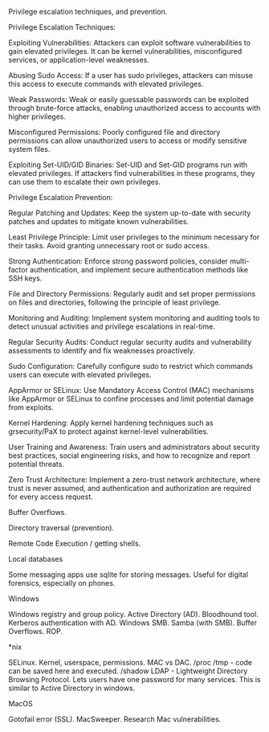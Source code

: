 Privilege escalation techniques, and prevention.

Privilege Escalation Techniques:

Exploiting Vulnerabilities: Attackers can exploit software vulnerabilities to gain elevated privileges. It can be kernel vulnerabilities, misconfigured services, or application-level weaknesses.

Abusing Sudo Access: If a user has sudo privileges, attackers can misuse this access to execute commands with elevated privileges.

Weak Passwords: Weak or easily guessable passwords can be exploited through brute-force attacks, enabling unauthorized access to accounts with higher privileges.

Misconfigured Permissions: Poorly configured file and directory permissions can allow unauthorized users to access or modify sensitive system files.

Exploiting Set-UID/GID Binaries: Set-UID and Set-GID programs run with elevated privileges. If attackers find vulnerabilities in these programs, they can use them to escalate their own privileges.

Privilege Escalation Prevention:

Regular Patching and Updates: Keep the system up-to-date with security patches and updates to mitigate known vulnerabilities.

Least Privilege Principle: Limit user privileges to the minimum necessary for their tasks. Avoid granting unnecessary root or sudo access.

Strong Authentication: Enforce strong password policies, consider multi-factor authentication, and implement secure authentication methods like SSH keys.

File and Directory Permissions: Regularly audit and set proper permissions on files and directories, following the principle of least privilege.

Monitoring and Auditing: Implement system monitoring and auditing tools to detect unusual activities and privilege escalations in real-time.

Regular Security Audits: Conduct regular security audits and vulnerability assessments to identify and fix weaknesses proactively.

Sudo Configuration: Carefully configure sudo to restrict which commands users can execute with elevated privileges.

AppArmor or SELinux: Use Mandatory Access Control (MAC) mechanisms like AppArmor or SELinux to confine processes and limit potential damage from exploits.

Kernel Hardening: Apply kernel hardening techniques such as grsecurity/PaX to protect against kernel-level vulnerabilities.

User Training and Awareness: Train users and administrators about security best practices, social engineering risks, and how to recognize and report potential threats.

Zero Trust Architecture: Implement a zero-trust network architecture, where trust is never assumed, and authentication and authorization are required for every access request.






Buffer Overflows.

Directory traversal (prevention).

Remote Code Execution / getting shells.

Local databases

Some messaging apps use sqlite for storing messages.
Useful for digital forensics, especially on phones.


Windows

Windows registry and group policy.
Active Directory (AD).
Bloodhound tool.
Kerberos authentication with AD.
Windows SMB.
Samba (with SMB).
Buffer Overflows.
ROP.

*nix

SELinux.
Kernel, userspace, permissions.
MAC vs DAC.
/proc
/tmp - code can be saved here and executed.
/shadow
LDAP - Lightweight Directory Browsing Protocol. Lets users have one password for many services. This is similar to Active Directory in windows.

MacOS

Gotofail error (SSL).
MacSweeper.
Research Mac vulnerabilities.

